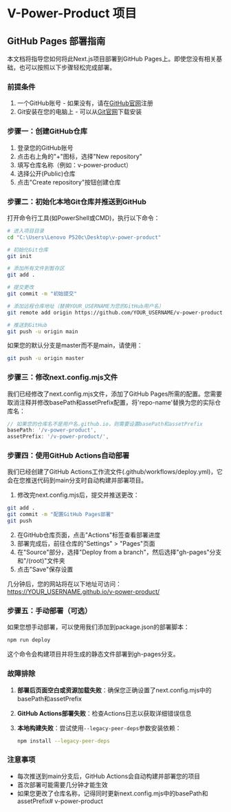 # V-Power-Product 项目

## GitHub Pages 部署指南

本文档将指导您如何将此Next.js项目部署到GitHub Pages上。即使您没有相关基础，也可以按照以下步骤轻松完成部署。

### 前提条件

1. 一个GitHub账号 - 如果没有，请在[GitHub官网](https://github.com/)注册
2. Git安装在您的电脑上 - 可以从[Git官网](https://git-scm.com/downloads)下载安装

### 步骤一：创建GitHub仓库

1. 登录您的GitHub账号
2. 点击右上角的"+"图标，选择"New repository"
3. 填写仓库名称（例如：v-power-product）
4. 选择公开(Public)仓库
5. 点击"Create repository"按钮创建仓库

### 步骤二：初始化本地Git仓库并推送到GitHub

打开命令行工具(如PowerShell或CMD)，执行以下命令：

```bash
# 进入项目目录
cd "C:\Users\Lenovo P520c\Desktop\v-power-product"

# 初始化Git仓库
git init

# 添加所有文件到暂存区
git add .

# 提交更改
git commit -m "初始提交"

# 添加远程仓库地址（替换YOUR_USERNAME为您的GitHub用户名）
git remote add origin https://github.com/YOUR_USERNAME/v-power-product.git

# 推送到GitHub
git push -u origin main
```

如果您的默认分支是master而不是main，请使用：
```bash
git push -u origin master
```

### 步骤三：修改next.config.mjs文件

我们已经修改了next.config.mjs文件，添加了GitHub Pages所需的配置。您需要取消注释并修改basePath和assetPrefix配置，将'repo-name'替换为您的实际仓库名：

```javascript
// 如果您的仓库名不是用户名.github.io，则需要设置basePath和assetPrefix
basePath: '/v-power-product',
assetPrefix: '/v-power-product/',
```

### 步骤四：使用GitHub Actions自动部署

我们已经创建了GitHub Actions工作流文件(.github/workflows/deploy.yml)，它会在您推送代码到main分支时自动构建并部署项目。

1. 修改完next.config.mjs后，提交并推送更改：

```bash
git add .
git commit -m "配置GitHub Pages部署"
git push
```

2. 在GitHub仓库页面，点击"Actions"标签查看部署进度
3. 部署完成后，前往仓库的"Settings" > "Pages"页面
4. 在"Source"部分，选择"Deploy from a branch"，然后选择"gh-pages"分支和"/(root)"文件夹
5. 点击"Save"保存设置

几分钟后，您的网站将在以下地址可访问：
https://YOUR_USERNAME.github.io/v-power-product/

### 步骤五：手动部署（可选）

如果您想手动部署，可以使用我们添加到package.json的部署脚本：

```bash
npm run deploy
```

这个命令会构建项目并将生成的静态文件部署到gh-pages分支。

### 故障排除

1. **部署后页面空白或资源加载失败**：确保您正确设置了next.config.mjs中的basePath和assetPrefix

2. **GitHub Actions部署失败**：检查Actions日志以获取详细错误信息

3. **本地构建失败**：尝试使用`--legacy-peer-deps`参数安装依赖：
   ```bash
   npm install --legacy-peer-deps
   ```

### 注意事项

- 每次推送到main分支后，GitHub Actions会自动构建并部署您的项目
- 首次部署可能需要几分钟才能生效
- 如果您更改了仓库名称，记得同时更新next.config.mjs中的basePath和assetPrefix#   v - p o w e r - p r o d u c t  
 